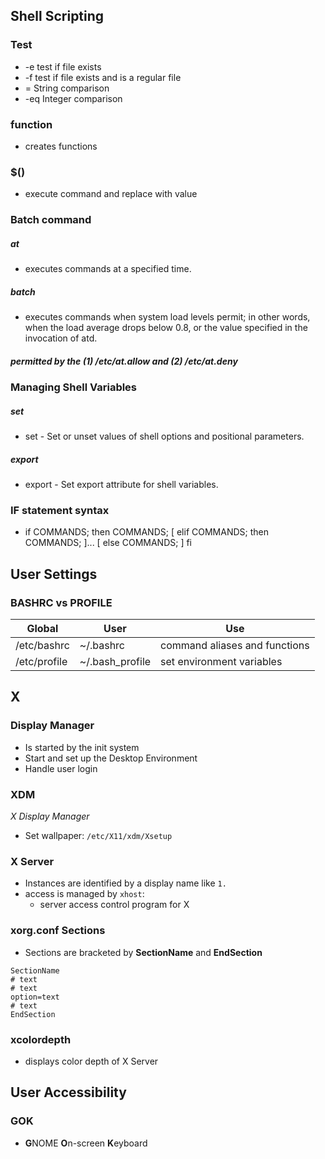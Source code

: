 ## Shell Scripting

### Test

* -e test if file exists
* -f test if file exists and is a regular file
* = String comparison
* -eq Integer comparison

### function

* creates functions

### $() 

* execute command and replace with value

### Batch command

##### at

* executes commands at a specified time. 

##### batch

* executes commands when system load levels permit; in other words, 
when the load average drops below 0.8, or the value specified in 
the invocation of atd. 

##### permitted by the (1) /etc/at.allow and (2) /etc/at.deny

### Managing Shell Variables

##### set

* set - Set or unset values of shell options and positional parameters.

##### export

* export - Set export attribute for shell variables.

### IF statement syntax

* if COMMANDS; then COMMANDS; [ elif COMMANDS; then COMMANDS; ]... [ else COMMANDS; ] fi


## User Settings

### BASHRC vs PROFILE

| Global | User | Use |
|---------|-----|------|
| /etc/bashrc | ~/.bashrc | command aliases and functions |
| /etc/profile | ~/.bash_profile | set environment variables |


## X

### Display Manager
* Is started by the init system
* Start and set up the Desktop Environment
* Handle user login

### XDM
*X Display Manager*
* Set wallpaper: ``/etc/X11/xdm/Xsetup``

### X Server
* Instances are identified by a display name like `1.`
* access is managed by `xhost`:
	* server access control program for X

### xorg.conf Sections
* Sections are bracketed by **SectionName** and **EndSection**
```
SectionName
# text
# text
option=text
# text
EndSection
``` 

### xcolordepth
* displays color depth of X Server


## User Accessibility

### GOK
* **G**NOME **O**n-screen **K**eyboard


<!--stackedit_data:
eyJoaXN0b3J5IjpbLTgzOTUwNjM2MywtOTA0MTYyODc0LDYwMD
QxODQ5NywzODY1MTExODddfQ==
-->